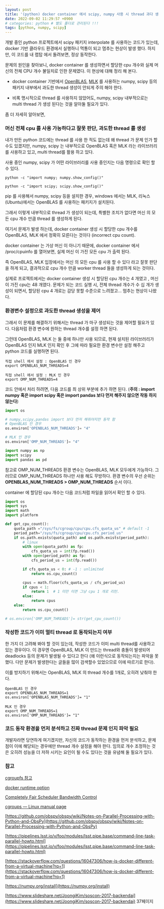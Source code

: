 ```yaml
---
layout: post
title: '(python) docker container 에서 scipy, numpy 사용 시 thread 과다 생성 문제 (incorrect cpu count)'
date: 2022-09-02 11:29:57 +0900
# categories: python # 별도 폴더로 관리된다 !!!
tags: [python, numpy, scipy]
---
```


개발 중인 python 프로젝트에서 scipy 패키지 interpolate 를 사용하는 코드가 있는데, docker 기반 클라우드 환경에서 실행하니 먹통이 되고 멈추는 현상이 발생 했다. 하지만, 이 코드를 내 랩탑 에서 돌려보면, 정상 동작한다.

문제의 원인을 찾아보니, docker container 를 생성하면서 할당한 cpu 개수와 실제 머신의 전체 CPU 개수 불일치로 인한 문제였다. 이 현상에 대해 정리 해 본다.

-   docker container 기반에서 [OpenBLAS](https://github.com/xianyi/OpenBLAS), [MLK](https://en.wikipedia.org/wiki/Math_Kernel_Library) 를 사용하는 numpy, scipy 등의 패키지 내부에서 과도한 thread 생성이 안되게 주의 해야 한다.

-   비록 명시적으로 thread 를 사용하지 않았어도, numpy, scipy 내부적으로는 multi thread 가 생성 된다는 것을 알아둘 필요가 있다.

좀 더 자세히 알아보면,

<!-- ### 머신 전체 cpu 를 사용 가능하다고 잘못 판단, 과도한 thread 를 생성 -->
<h3> <span style="color:{{site.span_h3_color}}"> 머신 전체 cpu 를 사용 가능하다고 잘못 판단, 과도한 thread 를 생성 </span> </h3>

내가 만든 python 코드에는 thread 를 사용 한 적도 없는데 왜 thread 가 문제 인가 할 수도 있겠지만, numpy, scipy 는 내부적으로 OpenBLAS 혹은 MLK 라는 라이브러리를 사용하고 있고, multi thread를 활용 하고 있다.

사용 중인 numpy, scipy 가 어떤 라이브러리를 사용 중인지는 다음 명령으로 확인 할 수 있다.

    python -c "import numpy; numpy.show_config()"

    python -c "import scipy; scipy.show_config()"

pip 를 사용해서 numpy, scipy 등을 설치한 경우, windows 에서는 MLK, 리눅스(Ubuntu)에서는 OpenBLAS 를 사용하는 패키지가 설치된다.

그래서 이렇게 내부적으로 thread 가 생성이 되는데, 특별한 조치가 없다면 머신 의 모든 cpu 개수 만큼 thread 를 생성하게 된다.

여기서 문제가 발생 하는데, docker container 생성 시 할당한 cpu 개수를 OpenBLAS, MLK 에서 정확히 모른다는 것이다 (incorrect cpu count).

docker container 는 가상 머신 이 아니기 때문에, docker container 에서 /proc/cpuinfo 를 열어보면, 실제 머신 이 가진 모든 cpu 가 출력 된다.

즉 OpenBLAS, MLK 입장에서는 머신 의 모든 cpu 를 사용 할 수 있다 라고 잘못 판단을 하게 되고, 결과적으로 cpu 개수 만큼 worker thread 들을 생성하게 되는 것이다.

실제로 프로젝트에서는 docker container 생성 시 할당된 cpu 개수는 4 개였고 , 머신 이 가진 cpu는 48 개였다. 문제가 되는 코드 실행 시, 전체 thread 개수가 수 십 개가 생성이 되면서, 할당된 cpu 4 개로는 감당 못할 수준으로 느려졌고... 멈추는 현상이 나왔다.

<!-- ### 환경변수 설정으로 과도한 thread 생성을 제어 -->
<h3> <span style="color:{{site.span_h3_color}}"> 환경변수 설정으로 과도한 thread 생성을 제어 </span> </h3>

그래서 이 문제를 해결하기 위해서는 thread 가 마구 생성되는 것을 제어할 필요가 있다. 다음처럼 환경 변수에 원하는 thread 개수를 설정 하면 된다.

그런데 OpenBLAS, MLK 는 둘 중에 하나만 사용 되므로, 현재 설치된 라이브러리가 OpenBLAS 인지 MLK 인지 확인 후 그에 따라 필요한 환경 변수만 설정 해주고 python 코드를 실행하면 된다.

    직접 shell 에서 설정 : OpenBLAS 인 경우
    export OPENBLAS_NUM_THREADS=4

    직접 shell 에서 설정 : MLK 인 경우
    export OMP_NUM_THREADS=4

코드 안에서 처리 하려면, 다음 코드를 최 상위 부분에 추가 하면 된다. (**주의 : import numpy 혹은 import scipy 혹은 import pandas 보다 먼저 해주지 않으면 작동 하지 않는다**)

```python
import os

# numpy,scipy,pandas import 보다 먼저 해줘야지만 동작 함
# OpenBLAS 인 경우
os.environ['OPENBLAS_NUM_THREADS']= "4"

# MLK 인 경우
os.environ['OMP_NUM_THREADS']= "4"

import numpy as np
import scipy
import pandas as pd
```

참고로 OMP_NUM_THREADS 환경 변수는 OpenBLAS, MLK 모두에게 가능하다. 그러므로 OMP_NUM_THREADS 하나만 사용 해도 무방하다. 환경 변수의 우선 순위는 **OPENBLAS_NUM_THREADS > OMP_NUM_THREADS** 순서 이다.

container 에 할당된 cpu 개수는 다음 코드처럼 파일을 읽어서 확인 할 수 있다.

```python
import os
import sys
import math
import platform

def get_cpu_count():
    quota_path ="/sys/fs/cgroup/cpu/cpu.cfs_quota_us" # default -1
    period_path="/sys/fs/cgroup/cpu/cpu.cfs_period_us"
    if os.path.exists(quota_path) and os.path.exists(period_path):
        # linux
        with open(quota_path) as fp:
            cfs_quota_us = int(fp.read())
        with open(period_path) as fp:
            cfs_period_us = int(fp.read())

        if cfs_quota_us < 0: # -1 : unlimited
            return os.cpu_count()

        cpus = math.floor(cfs_quota_us / cfs_period_us)
        if cpus < 1:
            return 1  # 1 미만 이면 그냥 cpu 1 개로 리턴.
        else:
            return cpus
    else:
        return os.cpu_count()

# os.environ['OMP_NUM_THREADS']= str(get_cpu_count())
```

<!-- ### 작성한 코드가 이미 thread 를 사용 하는지 여부 -->
<h3> <span style="color:{{site.span_h3_color}}"> 작성한 코드가 이미 멀티 thread 로 동작되는지 여부 </span> </h3>

한 가지 더 고려해 봐야 할 것이 있는데, 작성한 코드가 이미 multi thread를 사용하고 있는 경우이다. 이 경우엔 OpenBLAS, MLK 이 만드는 thread와 충돌이 발생되어 deadlocks 등의 문제가 발생될 수 있다고 한다 (왜 이런식으로 동작되는지는 파악을 못했다. 다만 문제가 발생한다는 글들을 많이 검색할수 있었으므로 이에 따르기로 한다).

이를 방지하기 위해서는 OpenBLAS, MLK 의 thread 개수를 1개로, 오히려 낮춰야 한다.

    OpenBLAS 인 경우
    export OPENBLAS_NUM_THREADS=1
    os.environ['OPENBLAS_NUM_THREADS']= "1"

    MLK 인 경우
    export OMP_NUM_THREADS=1
    os.environ['OMP_NUM_THREADS']= "1"

<!-- ### 코드 동작 환경을 먼저 분석하고 진짜 thread 문제 인지 파악 필요 -->
<h3> <span style="color:{{site.span_h3_color}}"> 코드 동작 환경을 먼저 분석하고 진짜 thread 문제 인지 파악 필요 </span> </h3>

개발자라면 당연하게 여기겠지만, 자신의 코드가 동작하는 환경을 먼저 분석하고, 문제점이 이에 해당되는 경우에만 thread 개수 설정을 해야 한다. 임의로 개수 조정하는 것은 오히려 성능을 더 저하 시키는 요인이 될 수도 있다는 것을 유념해 둘 필요가 있다.

<!-- ### 참고 -->
<h3> <span style="color:{{site.span_h4_color}}"> 참고 </span> </h3>

[cgroupfs 참고](https://tech.kakao.com/2020/06/29/cgroup-driver/)

[docker runtime option](https://docs.docker.com/config/containers/resource_constraints/#configure-the-default-cfs-scheduler)

[Completely Fair Scheduler Bandwidth Control](https://www.kernel.org/doc/Documentation/scheduler/sched-bwc.txt)

[cgroups — Linux manual page](https://man7.org/linux/man-pages/man7/cgroups.7.html)

[https://github.com/obspy/obspy/wiki/Notes-on-Parallel-Processing-with-Python-and-ObsPy](https://github.com/obspy/obspy/wiki/Notes-on-Parallel-Processing-with-Python-and-ObsPy)

[https://pipelines.lsst.io/v/foo/modules/lsst.pipe.base/command-line-task-parallel-howto.html](https://pipelines.lsst.io/v/foo/modules/lsst.pipe.base/command-line-task-parallel-howto.html)

[https://stackoverflow.com/questions/16047306/how-is-docker-different-from-a-virtual-machine?rq=1](https://stackoverflow.com/questions/16047306/how-is-docker-different-from-a-virtual-machine?rq=1)

[https://numpy.org/install](https://numpy.org/install)

[https://www.slideshare.net/JoongiKim/soscon-2017-backendai](https://www.slideshare.net/JoongiKim/soscon-2017-backendai) 37페이지
